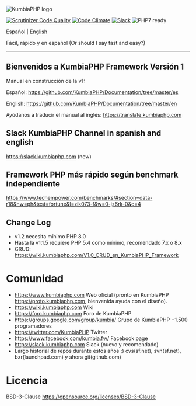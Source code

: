 ![KumbiaPHP logo](https://raw.githubusercontent.com/KumbiaPHP/KumbiaPHP/master/default/public/img/kumbiaphp.svg?sanitize=true)

[![Scrutinizer Code Quality](https://scrutinizer-ci.com/g/KumbiaPHP/KumbiaPHP/badges/quality-score.png)](https://scrutinizer-ci.com/g/KumbiaPHP/KumbiaPHP)
[![Code Climate](https://codeclimate.com/github/KumbiaPHP/KumbiaPHP/badges/gpa.svg)](https://codeclimate.com/github/KumbiaPHP/KumbiaPHP)
[![Slack](https://slack.kumbiaphp.com/badge.svg)](https://slack.kumbiaphp.com)
![PHP7 ready](https://raw.githubusercontent.com/KumbiaPHP/KumbiaPHP/master/default/public/img/php7.svg?sanitize=true)

Español | [English](README.EN.md)

Fácil, rápido y en español
(Or should I say fast and easy?)

---
## Bienvenidos a KumbiaPHP Framework  Versión 1

Manual en construcción de la v1:

Español: https://github.com/KumbiaPHP/Documentation/tree/master/es

English: https://github.com/KumbiaPHP/Documentation/tree/master/en

Ayúdanos a traducir el manual al inglés: https://translate.kumbiaphp.com

## Slack KumbiaPHP Channel in spanish and english
https://slack.kumbiaphp.com (new)

## Framework PHP más rápido según benchmark independiente
https://www.techempower.com/benchmarks/#section=data-r18&hw=ph&test=fortune&l=zik073-f&w=0-jz6rk-0&c=4

## Change Log
* v1.2 necesita mínimo PHP 8.0
* Hasta la v1.1.5 requiere PHP 5.4 como mínimo, recomendado 7.x o 8.x
* CRUD: https://wiki.kumbiaphp.com/V1.0_CRUD_en_KumbiaPHP_Framework

Comunidad
===
* https://www.kumbiaphp.com  Web oficial  (pronto en KumbiaPHP https://proto.kumbiaphp.com, bienvenida ayuda con el diseño).
* https://wiki.kumbiaphp.com Wiki
* https://foro.kumbiaphp.com Foro de KumbiaPHP
* https://groups.google.com/group/kumbia/   Grupo de KumbiaPHP +1.500 programadores
* https://twitter.com/KumbiaPHP Twitter
* https://www.facebook.com/kumbia.fw/ Facebook page
* https://slack.kumbiaphp.com  Slack (nuevo y recomendado)
* Largo historial de repos durante estos años ;)  cvs(sf.net), svn(sf.net), bzr(launchpad.com) y ahora git(github.com)

Licencia
===
BSD-3-Clause https://opensource.org/licenses/BSD-3-Clause
